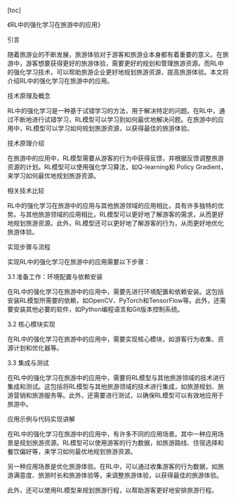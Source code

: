 
[toc]                    
                
                
《RL中的强化学习在旅游中的应用》

引言

随着旅游业的不断发展，旅游体验对于游客和旅游业本身都有着重要的意义。在旅游中，游客想要获得更好的旅游体验，需要更好的规划和管理旅游资源。而RL中的强化学习技术，可以帮助旅游企业更好地规划旅游资源，提高旅游体验。本文将介绍RL中的强化学习在旅游中的应用。

技术原理及概念

RL中的强化学习是一种基于试错学习的方法，用于解决特定的问题。在RL中，通过不断地进行试错学习，RL模型可以学习到如何最优地解决问题。在旅游中的应用中，RL模型可以学习如何规划旅游资源，以获得最佳的旅游体验。

技术原理介绍

在旅游中的应用中，RL模型需要从游客的行为中获得反馈，并根据反馈调整旅游资源的计划。RL模型可以使用强化学习算法，如Q-learning和 Policy Gradient，来学习如何最优地规划旅游资源。

相关技术比较

RL中的强化学习在旅游中的应用与其他旅游领域的应用相比，具有许多独特的优势。与其他旅游领域的应用相比，RL模型可以更好地了解游客的需求，从而更好地规划旅游资源。此外，RL模型还可以更好地了解游客的行为，从而更好地优化旅游体验。

实现步骤与流程

实现RL中的强化学习在旅游中的应用需要以下步骤：

3.1 准备工作：环境配置与依赖安装

在RL中的强化学习在旅游中的应用中，需要先进行环境配置和依赖安装。这包括安装RL模型所需要的依赖，如OpenCV、PyTorch和TensorFlow等。此外，还需要安装其他必要的软件，如Python编程语言和Git版本控制系统。

3.2 核心模块实现

在RL中的强化学习在旅游中的应用中，需要实现核心模块，如游客行为收集、资源计划和优化器等。

3.3 集成与测试

在RL中的强化学习在旅游中的应用中，需要将RL模型与其他旅游领域的技术进行集成和测试。这包括将RL模型与其他旅游领域的技术进行集成，如旅游规划、旅游营销和旅游服务等。此外，还需要进行测试，以确保RL模型可以有效地应用于旅游中。

应用示例与代码实现讲解

在RL中的强化学习在旅游中的应用中，有许多不同的应用场景。其中一种应用场景是规划旅游资源。RL模型可以使用游客的行为数据，如旅游路线、住宿选择和餐饮偏好等，来学习如何最优地规划旅游资源。

另一种应用场景是优化旅游体验。在RL中，可以通过收集游客的行为数据，如旅游满意度、旅游时长和旅游体验等，来调整旅游体验，以获得最佳的旅游体验。

此外，还可以使用RL模型来规划旅游行程，以帮助游客更好地安排旅游行程。

